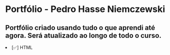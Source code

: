 # Portfólio - Pedro Hasse Niemczewski

## Portfólio criado usando tudo o que aprendi até agora. Será atualizado ao longo de todo o curso.

<li>[✅] HTML</li>
